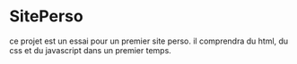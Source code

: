 # SitePerso

ce projet est un essai pour un premier site perso.
il comprendra du html, du css et du javascript dans un premier temps.
